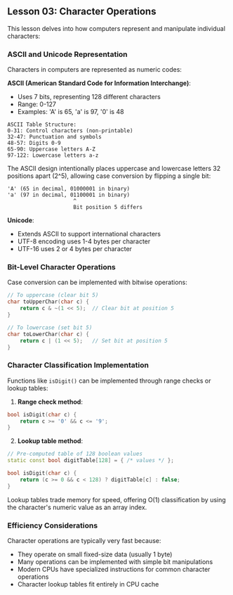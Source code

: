 ## Lesson 03: Character Operations

This lesson delves into how computers represent and manipulate individual characters:

### ASCII and Unicode Representation

Characters in computers are represented as numeric codes:

**ASCII (American Standard Code for Information Interchange)**:
- Uses 7 bits, representing 128 different characters
- Range: 0-127
- Examples: 'A' is 65, 'a' is 97, '0' is 48

```
ASCII Table Structure:
0-31: Control characters (non-printable)
32-47: Punctuation and symbols
48-57: Digits 0-9
65-90: Uppercase letters A-Z
97-122: Lowercase letters a-z
```

The ASCII design intentionally places uppercase and lowercase letters 32 positions apart (2^5), allowing case conversion by flipping a single bit:
```
'A' (65 in decimal, 01000001 in binary)
'a' (97 in decimal, 01100001 in binary)
                     ^
                     Bit position 5 differs
```

**Unicode**:
- Extends ASCII to support international characters
- UTF-8 encoding uses 1-4 bytes per character
- UTF-16 uses 2 or 4 bytes per character

### Bit-Level Character Operations

Case conversion can be implemented with bitwise operations:

```cpp
// To uppercase (clear bit 5)
char toUpperChar(char c) {
    return c & ~(1 << 5);  // Clear bit at position 5
}

// To lowercase (set bit 5)
char toLowerChar(char c) {
    return c | (1 << 5);   // Set bit at position 5
}
```

### Character Classification Implementation

Functions like `isDigit()` can be implemented through range checks or lookup tables:

1. **Range check method**:
```cpp
bool isDigit(char c) {
    return c >= '0' && c <= '9';
}
```

2. **Lookup table method**:
```cpp
// Pre-computed table of 128 boolean values
static const bool digitTable[128] = { /* values */ };

bool isDigit(char c) {
    return (c >= 0 && c < 128) ? digitTable[c] : false;
}
```

Lookup tables trade memory for speed, offering O(1) classification by using the character's numeric value as an array index.

### Efficiency Considerations

Character operations are typically very fast because:
- They operate on small fixed-size data (usually 1 byte)
- Many operations can be implemented with simple bit manipulations
- Modern CPUs have specialized instructions for common character operations
- Character lookup tables fit entirely in CPU cache

